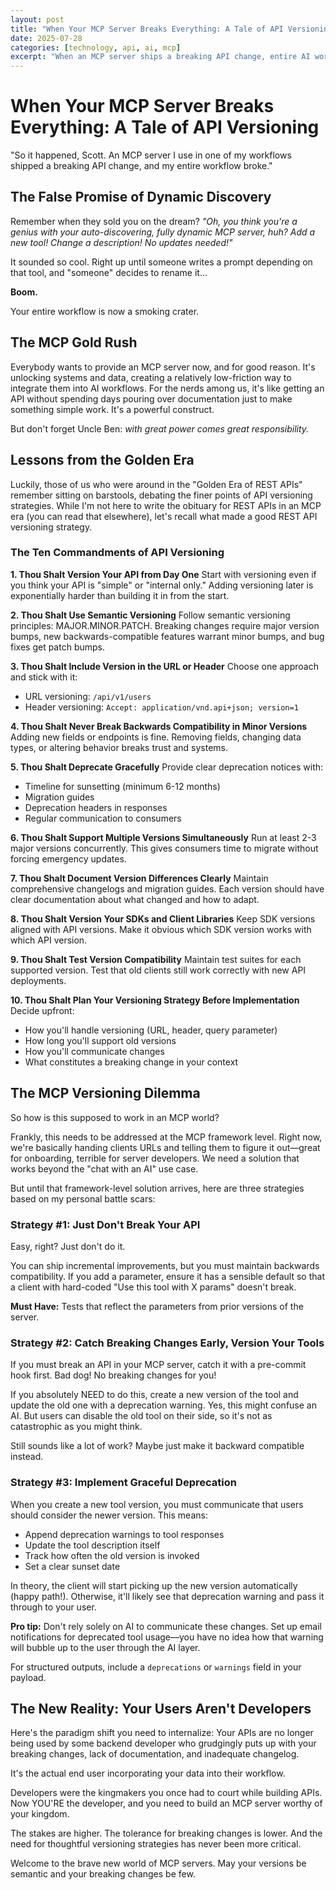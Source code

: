 ```yaml
---
layout: post
title: "When Your MCP Server Breaks Everything: A Tale of API Versioning"
date: 2025-07-28
categories: [technology, api, ai, mcp]
excerpt: "When an MCP server ships a breaking API change, entire AI workflows can come crashing down. Learn from the hard-won lessons of REST API versioning and discover three practical strategies to prevent your MCP server from becoming the next workflow-breaking villain. Because in the world of AI integrations, your users aren't developers who can adapt—they're people whose workflows depend on your stability."
---
```


# When Your MCP Server Breaks Everything: A Tale of API Versioning

"So it happened, Scott. An MCP server I use in one of my workflows shipped a breaking API change, and my entire workflow broke."

## The False Promise of Dynamic Discovery

Remember when they sold you on the dream? *"Oh, you think you're a genius with your auto-discovering, fully dynamic MCP server, huh? Add a new tool! Change a description! No updates needed!"* 

It sounded so cool. Right up until someone writes a prompt depending on that tool, and "someone" decides to rename it... 

**Boom.**

Your entire workflow is now a smoking crater.

## The MCP Gold Rush

Everybody wants to provide an MCP server now, and for good reason. It's unlocking systems and data, creating a relatively low-friction way to integrate them into AI workflows. For the nerds among us, it's like getting an API without spending days pouring over documentation just to make something simple work. It's a powerful construct.

But don't forget Uncle Ben: *with great power comes great responsibility.*

## Lessons from the Golden Era

Luckily, those of us who were around in the "Golden Era of REST APIs" remember sitting on barstools, debating the finer points of API versioning strategies. While I'm not here to write the obituary for REST APIs in an MCP era (you can read that elsewhere), let's recall what made a good REST API versioning strategy.

### The Ten Commandments of API Versioning

**1. Thou Shalt Version Your API from Day One**
Start with versioning even if you think your API is "simple" or "internal only." Adding versioning later is exponentially harder than building it in from the start.

**2. Thou Shalt Use Semantic Versioning**
Follow semantic versioning principles: MAJOR.MINOR.PATCH. Breaking changes require major version bumps, new backwards-compatible features warrant minor bumps, and bug fixes get patch bumps.

**3. Thou Shalt Include Version in the URL or Header**
Choose one approach and stick with it:
- URL versioning: `/api/v1/users`
- Header versioning: `Accept: application/vnd.api+json; version=1`

**4. Thou Shalt Never Break Backwards Compatibility in Minor Versions**
Adding new fields or endpoints is fine. Removing fields, changing data types, or altering behavior breaks trust and systems.

**5. Thou Shalt Deprecate Gracefully**
Provide clear deprecation notices with:
- Timeline for sunsetting (minimum 6-12 months)
- Migration guides
- Deprecation headers in responses
- Regular communication to consumers

**6. Thou Shalt Support Multiple Versions Simultaneously**
Run at least 2-3 major versions concurrently. This gives consumers time to migrate without forcing emergency updates.

**7. Thou Shalt Document Version Differences Clearly**
Maintain comprehensive changelogs and migration guides. Each version should have clear documentation about what changed and how to adapt.

**8. Thou Shalt Version Your SDKs and Client Libraries**
Keep SDK versions aligned with API versions. Make it obvious which SDK version works with which API version.

**9. Thou Shalt Test Version Compatibility**
Maintain test suites for each supported version. Test that old clients still work correctly with new API deployments.

**10. Thou Shalt Plan Your Versioning Strategy Before Implementation**
Decide upfront:
- How you'll handle versioning (URL, header, query parameter)
- How long you'll support old versions
- How you'll communicate changes
- What constitutes a breaking change in your context

## The MCP Versioning Dilemma

So how is this supposed to work in an MCP world?

Frankly, this needs to be addressed at the MCP framework level. Right now, we're basically handing clients URLs and telling them to figure it out—great for onboarding, terrible for server developers. We need a solution that works beyond the "chat with an AI" use case.

But until that framework-level solution arrives, here are three strategies based on my personal battle scars:

### Strategy #1: Just Don't Break Your API

Easy, right? Just don't do it. 

You can ship incremental improvements, but you must maintain backwards compatibility. If you add a parameter, ensure it has a sensible default so that a client with hard-coded "Use this tool with X params" doesn't break.

**Must Have:** Tests that reflect the parameters from prior versions of the server.

### Strategy #2: Catch Breaking Changes Early, Version Your Tools

If you must break an API in your MCP server, catch it with a pre-commit hook first. Bad dog! No breaking changes for you!

If you absolutely NEED to do this, create a new version of the tool and update the old one with a deprecation warning. Yes, this might confuse an AI. But users can disable the old tool on their side, so it's not as catastrophic as you might think.

Still sounds like a lot of work? Maybe just make it backward compatible instead.

### Strategy #3: Implement Graceful Deprecation

When you create a new tool version, you must communicate that users should consider the newer version. This means:

- Append deprecation warnings to tool responses
- Update the tool description itself
- Track how often the old version is invoked
- Set a clear sunset date

In theory, the client will start picking up the new version automatically (happy path!). Otherwise, it'll likely see that deprecation warning and pass it through to your user.

**Pro tip:** Don't rely solely on AI to communicate these changes. Set up email notifications for deprecated tool usage—you have no idea how that warning will bubble up to the user through the AI layer.

For structured outputs, include a `deprecations` or `warnings` field in your payload.

## The New Reality: Your Users Aren't Developers

Here's the paradigm shift you need to internalize: Your APIs are no longer being used by some backend developer who grudgingly puts up with your breaking changes, lack of documentation, and inadequate changelog. 

It's the actual end user incorporating your data into their workflow.

Developers were the kingmakers you once had to court while building APIs. Now YOU'RE the developer, and you need to build an MCP server worthy of your kingdom.

The stakes are higher. The tolerance for breaking changes is lower. And the need for thoughtful versioning strategies has never been more critical.

Welcome to the brave new world of MCP servers. May your versions be semantic and your breaking changes be few.